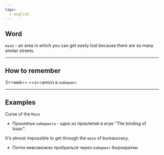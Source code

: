 ```yaml
---
tags:
  - english
---
```

## Word

`maze` - an area in which you can get easily lost because there are so many similar streets.

---
## How to remember

З==мей== ==з==аполз в `лабиринт`.

---
## Examples

Curse of the `Maze`
- Проклятье `лабиринта` - одно из проклятий в игре "The binding of Issac".

It's almost impossible to get through the `maze` of bureaucracy.
- Почти невозможно пробраться через `лабиринт` бюрократии.
